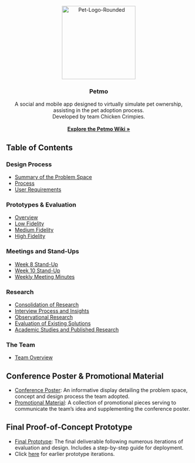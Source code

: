 <p align="center">
  <a href="https://ibb.co/vP5Pvcx"><img src="https://i.ibb.co/gT1TFrM/Pet-Logo-Rounded.png" alt="Pet-Logo-Rounded" width="200" height="200"></a>
</p>

<h3 align="center">Petmo</h3>

<p align="center">
  A social and mobile app designed to virtually simulate pet ownership, assisting in the pet adoption process.
  <br>
  Developed by team Chicken Crimpies.
  <br>
  <br>
  <a href="https://github.com/Chicken-Crimpies/petmo/wiki"><strong>Explore the Petmo Wiki »</strong></a>
</p>


## Table of Contents

### Design Process
- [Summary of the Problem Space](https://github.com/Chicken-Crimpies/petmo/wiki/Summary-of-Problem-Space)
- [Process]()
- [User Requirements]()

### Prototypes & Evaluation
- [Overview]()
- [Low Fidelity]()
- [Medium Fidelity]()
- [High Fidelity]()

### Meetings and Stand-Ups
- [Week 8 Stand-Up](https://github.com/Chicken-Crimpies/petmo/wiki/Week-8-Stand-Up)
- [Week 10 Stand-Up](https://github.com/Chicken-Crimpies/petmo/wiki/Week-10-Stand-Up)
- [Weekly Meeting Minutes]()

### Research
- [Consolidation of Research]()
- [Interview Process and Insights]()
- [Observational Research]()
- [Evaluation of Existing Solutions]()
- [Academic Studies and Published Research]()

### The Team
- [Team Overview](https://github.com/Chicken-Crimpies/petmo/wiki/The-Team)

## Conference Poster & Promotional Material
- [Conference Poster](): An informative display detailing the problem space, concept and design process the team adopted.
- [Promotional Material](): A collection of promotional pieces serving to communicate the team’s idea and supplementing the conference poster.

## Final Proof-of-Concept Prototype
-  [Final Prototype](): The final deliverable following numerous iterations of evaluation and design. Includes a step-by-step guide for deployment.
-  Click [here]() for earlier prototype iterations.
